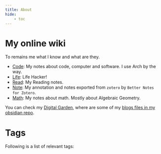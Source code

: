 ```yaml
---
title: About
hide:
    - toc
---
```


# My online wiki

To remains me what I know and what are they.

- [Code](/wiki/code/index): My notes about code, computer and software. I use Arch by the way.
- [Life](/wiki/life/index): Life Hacker!
- [Read](/wiki/read/index): My Reading notes.
- [Note](/wiki/zotero/index): My annotation and notes exported from `zotero` by `Better Notes for Zotero`.
- [Math](/wiki/math/index): My notes about math. Mostly about Algebraic Geometry.

You can check my [Digital Garden](https://hiraeth-dg.netlify.app/), where are some of my [blogs files in my obsidian repo](/wiki/code/blogs).
# Tags

Following is a list of relevant tags:

<!-- material/tags -->
